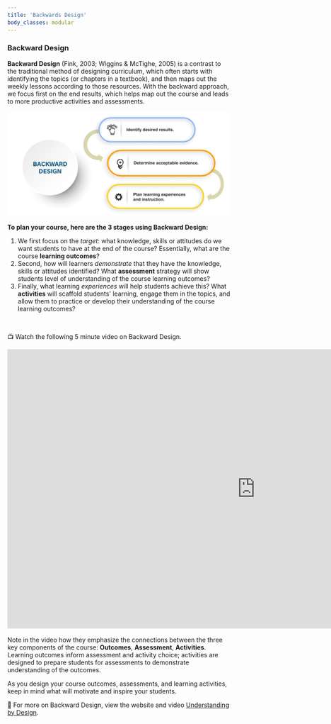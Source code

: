 ```yaml
---
title: 'Backwards Design'
body_classes: modular
---
```



### Backward Design
**Backward Design** (Fink, 2003; Wiggins & McTighe, 2005) is a contrast to the traditional method of designing curriculum, which often starts with identifying the topics (or chapters in a textbook), and then maps out the weekly lessons according to those resources. With the backward approach, we focus first on the end results, which helps map out the course and leads to more productive activities and assessments.

![](Backward-Design.jpg)

**To plan your course, here are the 3 stages using Backward Design:**
1. We first focus on the *target*: what knowledge, skills or attitudes do we want students to have at the end of the course? Essentially, what are the course **learning outcomes**?
2. Second, how will learners *demonstrate* that they have the knowledge, skills or attitudes identified?  What **assessment** strategy will show students level of understanding of the course learning outcomes?
3. Finally, what learning *experiences* will help students achieve this?  What **activities** will scaffold students' learning, engage them in the topics, and allow them to practice or develop their understanding of the course learning outcomes?

&nbsp;

📺 Watch the following 5 minute video on Backward Design.  

<iframe width="1120" height="630" src="https://www.youtube.com/embed/XwlUhS_hxBY" title="YouTube video player" frameborder="0" allow="accelerometer; autoplay; clipboard-write; encrypted-media; gyroscope; picture-in-picture" allowfullscreen></iframe>


Note in the video how they emphasize the connections between the three key components of the course: **Outcomes**, **Assessment**, **Activities**.  Learning outcomes inform assessment and activity choice; activities are designed to prepare students for assessments to demonstrate understanding of the outcomes.

As you design your course outcomes, assessments, and learning activities, keep in mind what will motivate and inspire your students.


🔎 For more on Backward Design, view the website and video [Understanding by Design](https://cft.vanderbilt.edu/guides-sub-pages/understanding-by-design/).
